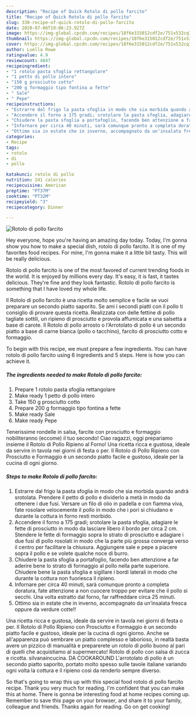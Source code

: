 ```yaml
---
description: "Recipe of Quick Rotolo di pollo farcito"
title: "Recipe of Quick Rotolo di pollo farcito"
slug: 330-recipe-of-quick-rotolo-di-pollo-farcito
date: 2020-07-06T19:06:23.927Z
image: https://img-global.cpcdn.com/recipes/18f6e315012cdf2e/751x532cq70/rotolo-di-pollo-farcito-recipe-main-photo.jpg
thumbnail: https://img-global.cpcdn.com/recipes/18f6e315012cdf2e/751x532cq70/rotolo-di-pollo-farcito-recipe-main-photo.jpg
cover: https://img-global.cpcdn.com/recipes/18f6e315012cdf2e/751x532cq70/rotolo-di-pollo-farcito-recipe-main-photo.jpg
author: Luella Rowe
ratingvalue: 4.9
reviewcount: 4847
recipeingredient:
- "1 rotolo pasta sfoglia rettangolare"
- "1 petto di pollo intero"
- "150 g prosciutto cotto"
- "200 g formaggio tipo fontina a fette"
- " Sale"
- " Pepe"
recipeinstructions:
- "Estrarre dal frigo la pasta sfoglia in modo che sia morbida quando andrà srotolata. Prendere il petto di pollo e dividerlo a metà in modo da ottenere i due fusi. Versare un filo di olio in padella e con fiamma viva, fate rosolare velocemente il pollo in modo che i pori si chiudano e durante la cottura in forno resti morbido."
- "Accendere il forno a 175 gradi; srotolare la pasta sfoglia, adagiare le fette di prosciutto in modo da lasciare libero il bordo per circa 2 cm. Stendere le fette di formaggio sopra lo strato di prosciutto e adagiare i due fusi di pollo rosolati in modo che la parte più grossa converga verso il centro per facilitare la chiusura. Aggiungere sale e pepe a piacere sopra il pollo e se volete qualche noce di burro."
- "Chiudere la pasta sfoglia a portafoglio, facendo ben attenzione a far aderire bene lo strato di formaggio al pollo nella parte superiore. Chiudere bene la pasta sfoglia e sigillare i bordi laterali in modo che durante la cottura non fuoriesca il ripieno."
- "Infornare per circa 40 minuti, sarà comunque pronto a completa doratura, fate attenzione a non cuocere troppo per evitare che il pollo si secchi. Una volta estratto dal forno, far raffreddare circa 25 minuti."
- "Ottimo sia in estate che in inverno, accompagnato da un’insalata fresca oppure da verdure cotte!!"
categories:
- Recipe
tags:
- rotolo
- di
- pollo

katakunci: rotolo di pollo 
nutrition: 241 calories
recipecuisine: American
preptime: "PT37M"
cooktime: "PT32M"
recipeyield: "3"
recipecategory: Dinner

---
```



![Rotolo di pollo farcito](https://img-global.cpcdn.com/recipes/18f6e315012cdf2e/751x532cq70/rotolo-di-pollo-farcito-recipe-main-photo.jpg)

Hey everyone, hope you're having an amazing day today. Today, I'm gonna show you how to make a special dish, rotolo di pollo farcito. It is one of my favorites food recipes. For mine, I'm gonna make it a little bit tasty. This will be really delicious.

Rotolo di pollo farcito is one of the most favored of current trending foods in the world. It is enjoyed by millions every day. It's easy, it is fast, it tastes delicious. They're fine and they look fantastic. Rotolo di pollo farcito is something that I have loved my whole life.

Il Rotolo di pollo farcito è una ricetta molto semplice e facile se vuoi preparare un secondo piatto saporito. Se ami i secondi piatti con il pollo ti consiglio di provare questa ricetta. Realizzata con delle fettine di pollo tagliate sottili, un ripieno di prosciutto e provola affumicata e una salsetta a base di carote. Il Rotolo di pollo arrosto o l&#39;Arrotolato di pollo è un secondo piatto a base di carne bianca (pollo o tacchino), farcito di prosciutto cotto e formaggio.


To begin with this recipe, we must prepare a few ingredients. You can have rotolo di pollo farcito using 6 ingredients and 5 steps. Here is how you can achieve it.

<!--inarticleads1-->

##### The ingredients needed to make Rotolo di pollo farcito:

1. Prepare 1 rotolo pasta sfoglia rettangolare
1. Make ready 1 petto di pollo intero
1. Take 150 g prosciutto cotto
1. Prepare 200 g formaggio tipo fontina a fette
1. Make ready  Sale
1. Make ready  Pepe


Tenerissime rondelle in salsa, farcite con prosciutto e formaggio nobiliteranno (eccome) il tuo secondo! Ciao ragazzi, oggi prepariamo insieme il Rotolo di Pollo Ripieno al Forno! Una ricetta ricca e gustosa, ideale da servire in tavola nei giorni di festa o per. Il Rotolo di Pollo Ripieno con Prosciutto e Formaggio è un secondo piatto facile e gustoso, ideale per la cucina di ogni giorno. 

<!--inarticleads2-->

##### Steps to make Rotolo di pollo farcito:

1. Estrarre dal frigo la pasta sfoglia in modo che sia morbida quando andrà srotolata. Prendere il petto di pollo e dividerlo a metà in modo da ottenere i due fusi. Versare un filo di olio in padella e con fiamma viva, fate rosolare velocemente il pollo in modo che i pori si chiudano e durante la cottura in forno resti morbido.
1. Accendere il forno a 175 gradi; srotolare la pasta sfoglia, adagiare le fette di prosciutto in modo da lasciare libero il bordo per circa 2 cm. Stendere le fette di formaggio sopra lo strato di prosciutto e adagiare i due fusi di pollo rosolati in modo che la parte più grossa converga verso il centro per facilitare la chiusura. Aggiungere sale e pepe a piacere sopra il pollo e se volete qualche noce di burro.
1. Chiudere la pasta sfoglia a portafoglio, facendo ben attenzione a far aderire bene lo strato di formaggio al pollo nella parte superiore. Chiudere bene la pasta sfoglia e sigillare i bordi laterali in modo che durante la cottura non fuoriesca il ripieno.
1. Infornare per circa 40 minuti, sarà comunque pronto a completa doratura, fate attenzione a non cuocere troppo per evitare che il pollo si secchi. Una volta estratto dal forno, far raffreddare circa 25 minuti.
1. Ottimo sia in estate che in inverno, accompagnato da un’insalata fresca oppure da verdure cotte!!


Una ricetta ricca e gustosa, ideale da servire in tavola nei giorni di festa o per. Il Rotolo di Pollo Ripieno con Prosciutto e Formaggio è un secondo piatto facile e gustoso, ideale per la cucina di ogni giorno. Anche se all&#39;apparenza può sembrare un piatto complesso e laborioso, in realtà basta avere un pizzico di manualità e preparerete un rotolo di pollo buono al pari di quelli che acquistiamo al supermercato! Rotolo di pollo con salsa di zucca e ricotta. silvanaincucina. DA COOKAROUND L&#39;arrotolato di pollo è un secondo piatto saporito, portato molto spesso sulle tavole italiane variando ogni volta la cottura e il ripieno così da renderlo sempre diverso. 

So that's going to wrap this up with this special food rotolo di pollo farcito recipe. Thank you very much for reading. I'm confident that you can make this at home. There is gonna be interesting food at home recipes coming up. Remember to save this page on your browser, and share it to your family, colleague and friends. Thanks again for reading. Go on get cooking!
